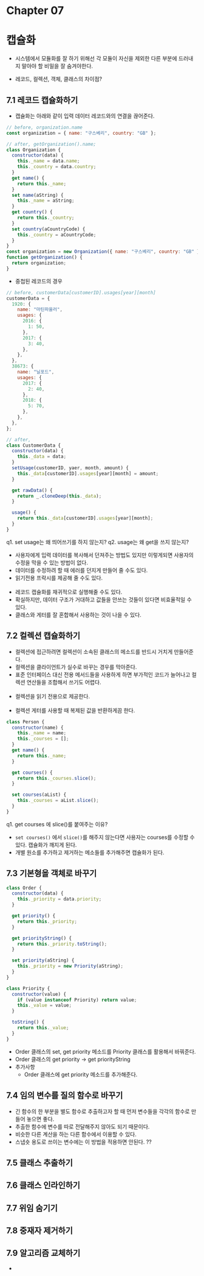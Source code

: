 # Chapter 07

# 캡슐화

- 시스템에서 모듈화를 잘 하기 위해선 각 모듈이 자신을 제외한 다른 부분에 드러내지 말아야 할 비밀을 잘 숨겨야한다.

- 레코드, 컬렉션, 객체, 클래스의 차이점?

## 7.1 레코드 캡슐화하기

- 캡슐화는 아래와 같이 입력 데이터 레코드와의 연결을 끊어준다.

```javascript
// before, organization.name
const organization = { name: "구스베리", country: "GB" };

// after, getOrganization().name;
class Organization {
  constructor(data) {
    this._name = data.name;
    this._country = data.country;
  }
  get name() {
    return this._name;
  }
  set name(aString) {
    this._name = aString;
  }
  get country() {
    return this._country;
  }
  set country(aCountryCode) {
    this._country = aCountryCode;
  }
}
const organization = new Organization({ name: "구스베리", country: "GB" });
function getOrganization() {
  return organization;
}
```

- 중첩된 레코드의 경우

```javascript
// before, customerData[customerID].usages[year][month]
customerData = {
  1920: {
    name: "마틴파울러",
    usages: {
      2016: {
        1: 50,
      },
      2017: {
        3: 40,
      },
    },
  },
  38673: {
    name: "닐포드",
    usages: {
      2017: {
        2: 40,
      },
      2018: {
        5: 70,
      },
    },
  },
};

// after,
class CustomerData {
  constructor(data) {
    this._data = data;
  }
  setUsage(customerID, yaer, month, amount) {
    this._data[customerID].usages[year][month] = amount;
  }

  get rawData() {
    return _.cloneDeep(this._data);
  }

  usage() {
    return this._data[customerID].usages[year][month];
  }
}
```

q1. set usage는 왜 띄어쓰기를 하지 않는지?
q2. usage는 왜 get을 쓰지 않는지?

- 사용자에게 입력 데이터를 복사해서 던져주는 방법도 있지만 이렇게되면 사용자의 수정을 막을 수 있는 방법이 없다.
- 데이터를 수정하려 할 때 에러를 던지게 만들어 줄 수도 있다.
- 읽기전용 프락시를 제공해 줄 수도 있다.
  <br>
  <br>
- 레코드 캡슐화를 재귀적으로 실행해줄 수도 있다.
- 확실하지만, 데이터 구조가 거대하고 값들을 안쓰는 것들이 있다면 비효율적일 수 있다.
- 클래스와 게터를 잘 혼합해서 사용하는 것이 나을 수 있다.

## 7.2 컬렉션 캡슐화하기

- 컬렉션에 접근하려면 컬렉션이 소속된 클래스의 메소드를 반드시 거치게 만들어준다.
- 컬렉션을 클라이언트가 실수로 바꾸는 경우를 막아준다.
- 표준 인터페이스 대신 전용 메서드들을 사용하게 하면 부가적인 코드가 늘어나고 컬렉션 연산들을 조합해서 쓰기도 어렵다.
  <br>
  <br>
- 컬렉션을 읽기 전용으로 제공한다.
  <br>
  <br>
- 컬렉션 게터를 사용할 때 복제된 값을 반환하게끔 한다.

```javascript
class Person {
  constructor(name) {
    this._name = name;
    this._courses = [];
  }
  get name() {
    return this._name;
  }

  get courses() {
    return this._courses.slice();
  }

  set courses(aList) {
    this._courses = aList.slice();
  }
}
```

q1. get courses 에 slice()를 붙여주는 이유?

- `set courses()` 에서 `slice()`를 해주지 않는다면 사용자는 courses를 수정할 수 있다. 캡슐화가 깨지게 된다.
- 개별 원소를 추가하고 제거하는 메소들를 추가해주면 캡슐화가 된다.

## 7.3 기본형을 객체로 바꾸기

```javascript
class Order {
  constructor(data) {
    this._priority = data.priority;
  }

  get priority() {
    return this._priority;
  }

  get priorityString() {
    return this._priority.toString();
  }

  set priority(aString) {
    this._priority = new Priority(aString);
  }
}

class Priority {
  constructor(value) {
    if (value instanceof Priority) return value;
    this._value = value;
  }

  toString() {
    return this._value;
  }
}
```

- Order 클래스의 set, get priority 메소드를 Priority 클래스를 활용해서 바꿔준다.
- Order 클래스의 get priority -> get priorityString
- 추가사항
  - Order 클래스에 get priority 메소드를 추가해준다.

## 7.4 임의 변수를 질의 함수로 바꾸기

- 긴 함수의 한 부분을 별도 함수로 추출하고자 할 때 먼저 변수들을 각각의 함수로 만들어 놓으면 좋다.
- 추출한 함수에 변수를 따로 전달해주지 않아도 되기 때문이다.
- 비슷한 다른 계산을 하는 다른 함수에서 이용할 수 있다.
- 스냅숏 용도로 쓰이는 변수에는 이 방법을 적용하면 안된다. ??

## 7.5 클래스 추출하기

## 7.6 클래스 인라인하기

## 7.7 위임 숨기기

## 7.8 중재자 제거하기

## 7.9 알고리즘 교체하기

-
